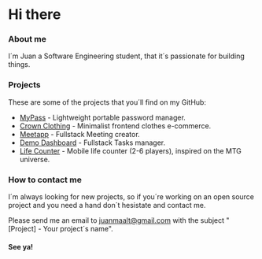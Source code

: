 # Hi there

### About me
I´m Juan a Software Engineering student, that it´s passionate for building things.


### Projects
These are some of the projects that you´ll find on my GitHub:

* [MyPass](https://github.com/juanmaalt/mypass) - Lightweight portable password manager.
* [Crown Clothing](https://github.com/juanmaalt/) - Minimalist frontend clothes e-commerce.
* [Meetapp](https://github.com/juanmaalt/Meetapp) - Fullstack Meeting creator.  
* [Demo Dashboard](https://github.com/juanmaalt/DemoDashboard) - Fullstack Tasks manager.
* [Life Counter](https://github.com/juanmaalt/Android-lifeCounter_mtg) - Mobile life counter (2-6 players), inspired on the MTG universe.


### How to contact me
I´m always looking for new projects, so if you´re working on an open source project and you need a hand don´t hesistate and contact me.

Please send me an email to juanmaalt@gmail.com with the subject "[Project] - Your project´s name".

#### See ya!

<!--
**juanmaalt/juanmaalt** is a ✨ _special_ ✨ repository because its `README.md` (this file) appears on your GitHub profile.

Here are some ideas to get you started:

- 🔭 I’m currently working on ...
- 🌱 I’m currently learning ...
- 👯 I’m looking to collaborate on ...
- 🤔 I’m looking for help with ...
- 💬 Ask me about ...
- 📫 How to reach me: ...
- 😄 Pronouns: ...
- ⚡ Fun fact: ...
-->
